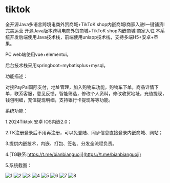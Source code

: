 # tiktok
全开源Java多语言跨境电商外贸商城+TikToK shop内嵌商城I商家入驻I一键铺货I完美运营
开源Java版本跨境电商外贸商城+TikToK shop内嵌商城I商家入驻 本系统开发后端使用Java技术栈，前端使用uniapp技术栈，支持多端H5+安卓+苹果。

PC web端使用vue+elementui。

后台技术栈采用springboot+mybatisplus+mysql。

功能描述：

对接PayPal国际支付，地址管理，加入购物车功能，购物车下单，商品详情下单，联系客服，意见反馈，智能筛选，修改个人资料，修改收货地址，充值提现，钱包明细，充值提现明细，支持银行卡提现等等功能。

系统功能：

1.2024Tiktok 安卓 IOS内嵌2.0；

2.TK注册登录后不用再注册，可以免登陆、同步信息直接登录内嵌商城、网站；

3.提供内嵌技术，内嵌、打包、签名、分发全流程负责。

4.[TG联系:https://t.me/bianbianguoji](https://t.me/bianbianguoji)

5.系统截图：

![1](https://github.com/user-attachments/assets/a9ba2e72-5ff5-42a7-9b56-833863a7daec)
![2](https://github.com/user-attachments/assets/ae31e781-2b0d-4f47-9e9b-dc1e127e4c02)
![3](https://github.com/user-attachments/assets/a23d7a57-baf1-403b-abce-df8222a1244f)
![4](https://github.com/user-attachments/assets/2d8492e4-c6af-4ea5-ae5b-d38d23fea879)
![5](https://github.com/user-attachments/assets/5edef743-6c6e-4cc0-ad4b-a67cfa2ded9d)
![6](https://github.com/user-attachments/assets/680ecd51-e4d3-45ab-a8dc-2f7acd0993bd)
![7](https://github.com/user-attachments/assets/29dea18c-fc9a-41c5-8805-7a859df7a516)
![8](https://github.com/user-attachments/assets/36ba473b-e736-499a-a037-c7e00a322fc8)

